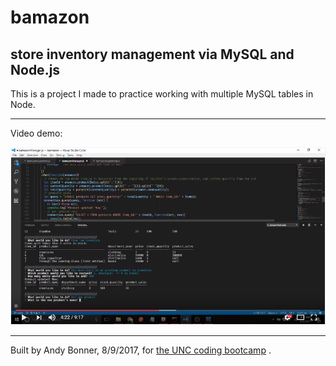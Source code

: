# bamazon
## store inventory management via MySQL and Node.js

This is a project I made to practice working with multiple MySQL tables in Node.

---
Video demo:

[![demo video](Capture.PNG)](https://youtu.be/w-d_9ryx3Vs)

---
Built by Andy Bonner, 8/9/2017, for [the UNC coding bootcamp](https://codingbootcamp.unc.edu/) .